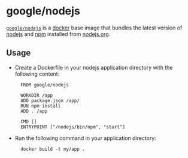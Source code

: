 # google/nodejs

[`google/nodejs`](https://index.docker.io/u/google/nodejs) is a [docker](https://docker.io) base image that bundles the latest version of [nodejs](https://nodejs.org) and [npm](https://npmjs.org) installed from [nodejs.org](http://nodejs.org/download/).

## Usage

- Create a Dockerfile in your nodejs application directory with the following content:

        FROM google/nodejs
        
        WORKDIR /app
        ADD package.json /app/
        RUN npm install
        ADD . /app
        
        CMD []
        ENTRYPOINT ["/nodejs/bin/npm", "start"]

- Run the following command in your application directory:

        docker build -t my/app .

